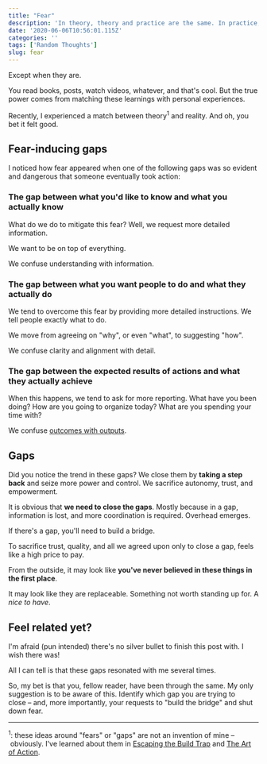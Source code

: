 ```yaml
---
title: "Fear"
description: 'In theory, theory and practice are the same. In practice, they are not.'
date: '2020-06-06T10:56:01.115Z'
categories: ''
tags: ['Random Thoughts']
slug: fear
---
```


Except when they are.

You read books, posts, watch videos, whatever, and that's cool. But the true power comes from matching these learnings with personal experiences.

Recently, I experienced a match between theory<sup>1</sup> and reality. And oh, you bet it felt good.

## Fear-inducing gaps

I noticed how fear appeared when one of the following gaps was so evident and dangerous that someone eventually took action:

### The gap between what you'd like to know and what you actually know

What do we do to mitigate this fear? Well, we request more detailed information.

We want to be on top of everything.

We confuse understanding with information.

### The gap between what you want people to do and what they actually do

We tend to overcome this fear by providing more detailed instructions. We tell people exactly what to do.

We move from agreeing on "why", or even "what", to suggesting "how".

We confuse clarity and alignment with detail.

### The gap between the expected results of actions and what they actually achieve

When this happens, we tend to ask for more reporting. What have you been doing? How are you going to organize today? What are you spending your time with?

We confuse [outcomes with outputs](http://localhost:8000/ways-telling-problem-oriented/).

## Gaps

Did you notice the trend in these gaps? We close them by **taking a step back** and seize more power and control. We sacrifice autonomy, trust, and empowerment.

It is obvious that **we need to close the gaps**. Mostly because in a gap, information is lost, and more coordination is required. Overhead emerges.

If there's a gap, you'll need to build a bridge.

To sacrifice trust, quality, and all we agreed upon only to close a gap, feels like a high price to pay.

From the outside, it may look like **you've never believed in these things in the first place**.

It may look like they are replaceable. Something not worth standing up for. A *nice to have*.

## Feel related yet?

I'm afraid (pun intended) there's no silver bullet to finish this post with. I wish there was!

All I can tell is that these gaps resonated with me several times.

So, my bet is that you, fellow reader, have been through the same. My only suggestion is to be aware of this. Identify which gap you are trying to close – and, more importantly, your requests to "build the bridge" and shut down fear.


---

<sup>1</sup>: these ideas around "fears" or "gaps" are not an invention of mine – obviously. I've learned about them in [Escaping the Build Trap](https://melissaperri.com/book) and [The Art of Action](https://www.stephenbungay.com/Books.ink).
